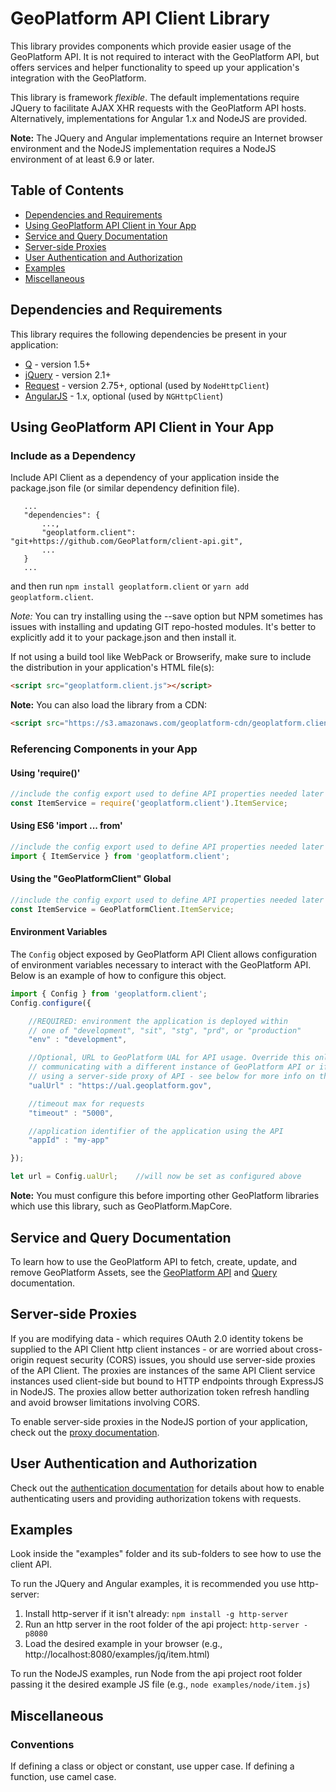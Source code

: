 # GeoPlatform API Client Library
This library provides components which provide easier usage of the GeoPlatform API.
It is not required to interact with the GeoPlatform API, but offers services and helper
functionality to speed up your application's integration with the GeoPlatform.

This library is framework _flexible_. The default implementations
require JQuery to facilitate AJAX XHR requests with the GeoPlatform API hosts.
Alternatively, implementations for Angular 1.x and NodeJS are provided.

__Note:__ The JQuery and Angular implementations require an Internet browser environment
and the NodeJS implementation requires a NodeJS environment of at least 6.9 or later.

## Table of Contents
- [Dependencies and Requirements](#dependencies-and-requirements)
- [Using GeoPlatform API Client in Your App](#using-geoPlatform-api-client-in-your-app)
- [Service and Query Documentation](#service-and-query-documentation)
- [Server-side Proxies](#server-side-proxies)
- [User Authentication and Authorization](#user-authentication-and-authorization)
- [Examples](#examples)
- [Miscellaneous](#miscellaneous)


## Dependencies and Requirements
This library requires the following dependencies be present in your application:

- [Q](https://cdnjs.cloudflare.com/ajax/libs/q.js/1.5.1/q.js) - version 1.5+
- [jQuery](https://cdnjs.cloudflare.com/ajax/libs/jquery/2.2.4/jquery.min.js) - version 2.1+
- [Request](https://github.com/request/request) - version 2.75+, optional (used by `NodeHttpClient`)
- [AngularJS](http://...) - 1.x, optional (used by `NGHttpClient`)


## Using GeoPlatform API Client in Your App

### Include as a Dependency
Include API Client as a dependency of your application inside the package.json file (or similar dependency definition file).

```
   ...
   "dependencies": {
       ...,
       "geoplatform.client": "git+https://github.com/GeoPlatform/client-api.git",
       ...
   }
   ...
```

and then run `npm install geoplatform.client` or `yarn add geoplatform.client`.  

_Note:_ You can try installing using the --save option but NPM sometimes has issues with installing and updating GIT repo-hosted modules. It's better to explicitly add it to your package.json and then install it.


If not using a build tool like WebPack or Browserify, make sure to include the distribution in your application's HTML file(s):

```html
<script src="geoplatform.client.js"></script>
```

__Note:__ You can also load the library from a CDN:
```html
<script src="https://s3.amazonaws.com/geoplatform-cdn/geoplatform.client/_VERSION_/js/geoplatform.client.js"></script>
```

### Referencing Components in your App

#### Using 'require()'
```javascript
//include the config export used to define API properties needed later
const ItemService = require('geoplatform.client').ItemService;
```
#### Using ES6 'import ... from'
```javascript
//include the config export used to define API properties needed later
import { ItemService } from 'geoplatform.client';
```
#### Using the "GeoPlatformClient" Global
```javascript
//include the config export used to define API properties needed later
const ItemService = GeoPlatformClient.ItemService;
```

#### Environment Variables
The `Config` object exposed by GeoPlatform API Client allows configuration of
environment variables necessary to interact with the GeoPlatform API. Below is
an example of how to configure this object.

```javascript
import { Config } from 'geoplatform.client';
Config.configure({

    //REQUIRED: environment the application is deployed within
    // one of "development", "sit", "stg", "prd", or "production"
    "env" : "development",

    //Optional, URL to GeoPlatform UAL for API usage. Override this only if you are
    // communicating with a different instance of GeoPlatform API or if you are
    // using a server-side proxy of API - see below for more info on this.
    "ualUrl" : "https://ual.geoplatform.gov",

    //timeout max for requests
    "timeout" : "5000",

    //application identifier of the application using the API
    "appId" : "my-app"

});

let url = Config.ualUrl;    //will now be set as configured above
```

__Note:__ You must configure this before importing other GeoPlatform libraries which use this
library, such as GeoPlatform.MapCore.


## Service and Query Documentation
To learn how to use the GeoPlatform API to fetch, create, update, and remove
GeoPlatform Assets, see the [GeoPlatform API](docs/api.md) and [Query](docs/query.md) documentation.


## Server-side Proxies
If you are modifying data - which requires OAuth 2.0 identity tokens be supplied to
the API Client http client instances - or are worried about cross-origin request
security (CORS) issues, you should use server-side proxies of the API Client.
The proxies are instances of the same API Client service instances used client-side but
bound to HTTP endpoints through ExpressJS in NodeJS.  The proxies allow better
authorization token refresh handling and avoid browser limitations involving CORS.

To enable server-side proxies in the NodeJS portion of your application, check
out the [proxy documentation](docs/proxies.md).

## User Authentication and Authorization
Check out the [authentication documentation](docs/auth.md) for details about how
to enable authenticating users and providing authorization tokens with requests.


## Examples

Look inside the "examples" folder and its sub-folders to see how to use the client API.

To run the JQuery and Angular examples, it is recommended you use http-server:

1. Install http-server if it isn't already: `npm install -g http-server`
2. Run an http server in the root folder of the api project: `http-server -p8080`
3. Load the desired example in your browser (e.g., http://localhost:8080/examples/jq/item.html)

To run the NodeJS examples, run Node from the api project root folder passing it
the desired example JS file (e.g., `node examples/node/item.js`)


## Miscellaneous

### Conventions
If defining a class or object or constant, use upper case. If defining a function, use camel case.

